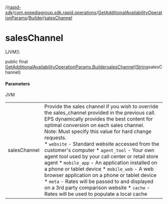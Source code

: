 //[rapid-sdk](../../../../index.md)/[com.expediagroup.sdk.rapid.operations](../../index.md)/[GetAdditionalAvailabilityOperationParams](../index.md)/[Builder](index.md)/[salesChannel](sales-channel.md)

# salesChannel

[JVM]\

public final [GetAdditionalAvailabilityOperationParams.Builder](index.md)[salesChannel](sales-channel.md)([String](https://docs.oracle.com/javase/8/docs/api/java/lang/String.html)salesChannel)

#### Parameters

JVM

| | |
|---|---|
| salesChannel | Provide the sales channel if you wish to override the sales_channel provided in the previous call. EPS dynamically provides the best content for optimal conversion on each sales channel.<br> Note: Must specify this value for hard change requests.<br> * `website` - Standard website accessed from the customer's computer * `agent_tool` - Your own agent tool used by your call center or retail store agent * `mobile_app` - An application installed on a phone or tablet device * `mobile_web` - A web browser application on a phone or tablet device * `meta` - Rates will be passed to and displayed on a 3rd party comparison website * `cache` - Rates will be used to populate a local cache |
